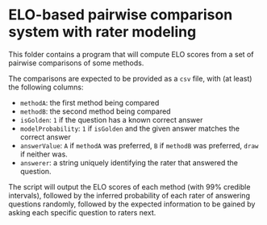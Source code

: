ELO-based pairwise comparison system with rater modeling
===

This folder contains a program that will compute ELO scores
from a set of pairwise comparisons of some methods.

The comparisons are expected to be provided as a `csv` file,
with (at least) the following columns:

 - `methodA`: the first method being compared
 - `methodB`: the second method being compared
 - `isGolden`: `1` if the question has a known correct answer
 - `modelProbability`: `1` if `isGolden` and the given answer matches the
   correct answer
 - `answerValue`: `A` if `methodA` was preferred, `B` if `methodB` was
   preferred, `draw` if neither was.
 - `answerer`: a string uniquely identifying the rater that answered the
   question.

The script will output the ELO scores of each method (with 99% credible
intervals), followed by the inferred probability of each rater of answering
questions randomly, followed by the expected information to be gained by
asking each specific question to raters next.
